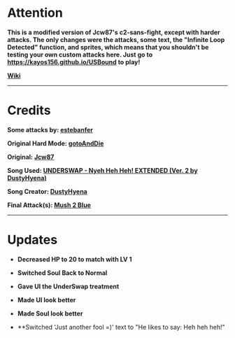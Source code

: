 # Attention
**This is a modified version of Jcw87's c2-sans-fight, except with harder attacks. The only changes were the attacks, some text, the "Infinite Loop Detected" function, and sprites, which means that you shouldn't be testing your own custom attacks here. Just go to https://kayos156.github.io/USBound to play!**

[**Wiki**](https://github.com/kayos156/BoundFight/wiki)
________________________________________________________________________________

# Credits

**Some attacks by: [estebanfer](https://www.reddit.com/user/estebanfer)**

**Original Hard Mode: [gotoAndDie](https://github.com/gotoAndDie)**

**Original: [Jcw87](https://github.com/Jcw87)**

**Song Used: [UNDERSWAP - Nyeh Heh Heh! EXTENDED (Ver. 2 by DustyHyena)](https://www.youtube.com/watch?v=K0tNBJDeOes)**

**Song Creator: [DustyHyena](http://dustyhyena.tumblr.com)**

**Final Attack(s): [Mush 2 Blue](https://www.youtube.com/channel/UCMHwpcP2P4AbV1tDgz5N5XA)**
________________________________________________________________________________

# Updates
* **Decreased HP to 20 to match with LV 1**

* **Switched Soul Back to Normal**

* **Gave UI the UnderSwap treatment**

* **Made UI look better**

* **Made Soul look better**

* **Switched 'Just another fool =)' text to "He likes to say: Heh heh heh!"

